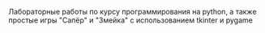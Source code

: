Лабораторные работы по курсу программирования на python, а также простые игры "Сапёр" и "Змейка" с использованием tkinter и pygame
